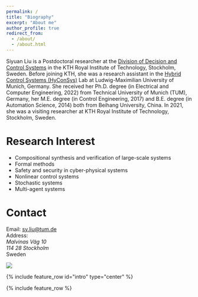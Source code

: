 ```yaml
---
permalink: /
title: "Biography"
excerpt: "About me"
author_profile: true
redirect_from: 
  - /about/
  - /about.html
---
```


Siyuan Liu is a Postdoctoral researcher at the [Division of Decision and Control Systems](https://www.kth.se/is/dcs/division-of-decision-and-control-systems-1.788078) in the KTH Royal Institute of Technology, Stockholm, Sweden. Before joining KTH, she was a research assistant in the [Hybrid Control Systems (HyConSys)](https://www.hyconsys.com/) Lab at Ludwig-Maximilian University of Munich, Germany. 
She received her Ph.D. degree (in Electrical and Computer Engineering, 2022) from Technical University of Munich (TUM), Germany, her M.E. degree (in Control Engineering, 2017) and B.E. degree (in Automation Science, 2014)  both from Beihang University, China. In 2021, she was a visiting researcher at KTH Royal Institute of Technology, Stockholm, Sweden. 

Research Interest
======
* Compositional synthesis and verification of large-scale systems 
* Formal methods
* Safety and security in cyber-physical systems
* Nonlinear control systems
* Stochastic systems
* Multi-agent systems

Contact
======
 
Email: sy.liu@tum.de<br>
Address: <br>
_Malvinas Väg 10_<br> 
_114 28 Stockholm_<br> 
Sweden<br />


<a href='https://clustrmaps.com/site/1brh0'  title='Visit tracker'><img src='//clustrmaps.com/map_v2.png?cl=ffffff&w=150&t=m&d=1RHlJ4Vea4-7SqHjsZa5MvWcuNZ7AoDQaqGUBcQ2yIw&co=2d78ad&ct=ffffff'/></a>


{% include feature_row id="intro" type="center" %}

{% include feature_row %}
